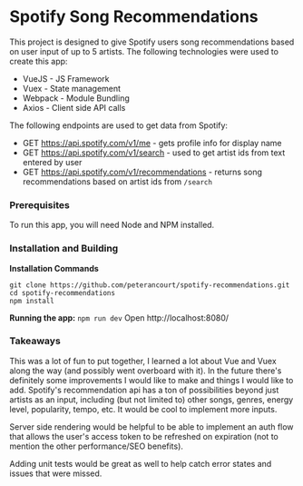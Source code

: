 # Spotify Song Recommendations
This project is designed to give Spotify users song recommendations based on user input of up to 5 artists. The following technologies were used to create this app:
* VueJS - JS Framework
* Vuex - State management
* Webpack - Module Bundling
* Axios - Client side API calls

The following endpoints are used to get data from Spotify:
* GET https://api.spotify.com/v1/me - gets profile info for display name
* GET https://api.spotify.com/v1/search - used to get artist ids from text entered by user
* GET https://api.spotify.com/v1/recommendations - returns song recommendations based on artist ids from `/search`
### Prerequisites
To run this app, you will need Node and NPM installed.

### Installation and Building
**Installation Commands**
```
git clone https://github.com/peterancourt/spotify-recommendations.git
cd spotify-recommendations
npm install
```

**Running the app:**
`npm run dev`
Open http://localhost:8080/

### Takeaways
This was a lot of fun to put together, I learned a lot about Vue and Vuex along the way (and possibly went overboard with it). In the future there's definitely some improvements I would like to make and things I would like to add. Spotify's recommendation api has a ton of possibilities beyond just artists as an input, including (but not limited to) other songs, genres, energy level, popularity, tempo, etc. It would be cool to implement more inputs.

Server side rendering would be helpful to be able to implement an auth flow that allows the user's access token to be refreshed on expiration (not to mention the other performance/SEO benefits).

Adding unit tests would be great as well to help catch error states and issues that were missed.
